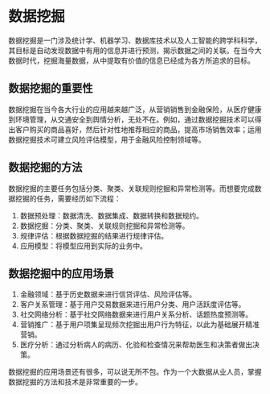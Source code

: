 # 数据挖掘
数据挖掘是一门涉及统计学、机器学习、数据库技术以及人工智能的跨学科科学，其目标是自动发现数据中有用的信息并进行预测，揭示数据之间的关联。在当今大数据时代，挖掘海量数据，从中提取有价值的信息已经成为各方所追求的目标。

## 数据挖掘的重要性
数据挖掘在当今各大行业的应用越来越广泛，从营销销售到金融保险，从医疗健康到环境管理，从交通安全到舆情分析，无处不在。例如，通过数据挖掘技术可以得出客户购买的商品喜好，然后针对性地推荐相应的商品，提高市场销售效率；运用数据挖掘技术可建立风险评估模型，用于金融风险控制领域等。

## 数据挖掘的方法
数据挖掘的主要任务包括分类、聚类、关联规则挖掘和异常检测等。而想要完成数据挖掘的任务，需要经历如下流程：

1. 数据预处理：数据清洗、数据集成、数据转换和数据规约。
2. 数据挖掘：分类、聚类、关联规则挖掘和异常检测等。
3. 规律评估：根据数据挖掘的结果进行规律评估。
4. 应用模型：将模型应用到实际的业务中。

## 数据挖掘中的应用场景
1. 金融领域：基于历史数据来进行信贷评估、风险评估等。
2. 客户关系管理：基于用户交易数据来进行用户分类、用户活跃度评估等。
3. 社交网络分析：基于社交网络数据来进行用户关系分析、话题热度预测等。
4. 营销推广：基于用户项集呈现频次挖掘出用户行为特征，以此为基础展开精准营销。
5. 医疗分析：通过分析病人的病历、化验和检查情况来帮助医生和决策者做出决策。

数据挖掘的应用场景还有很多，可以说无所不包。作为一个大数据从业人员，掌握数据挖掘的方法和技术是非常重要的一步。